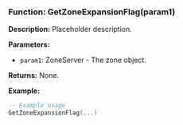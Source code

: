 ### Function: GetZoneExpansionFlag(param1)

**Description:**
Placeholder description.

**Parameters:**
- `param1`: ZoneServer - The zone object.

**Returns:** None.

**Example:**

```lua
-- Example usage
GetZoneExpansionFlag(...)
```

